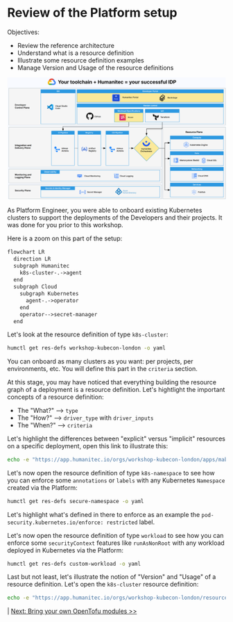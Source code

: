 # Review of the Platform setup

Objectives:
- Review the reference architecture
- Understand what is a resource definition
- Illustrate some resource definition examples
- Manage Version and Usage of the resource definitions

![alt text](images/image-13.png)

As Platform Engineer, you were able to onboard existing Kubernetes clusters to support the deployments of the Developers and their projects. It was done for you prior to this workshop.

Here is a zoom on this part of the setup:
```mermaid
flowchart LR
  direction LR
  subgraph Humanitec
    k8s-cluster-.->agent
  end
  subgraph Cloud
    subgraph Kubernetes
      agent-.->operator
    end
    operator-->secret-manager
  end
```

Let's look at the resource definition of type `k8s-cluster`:
```bash
humctl get res-defs workshop-kubecon-london -o yaml
```

You can onboard as many clusters as you want: per projects, per environments, etc. You will define this part in the `criteria` section.

At this stage, you may have noticed that everything building the resource graph of a deployment is a resource definition. Let's hightlight the important concepts of a resource definition:
- The "What?" --> `type`
- The "How?" --> `driver_type` with `driver_inputs`
- The "When?" --> `criteria`

Let's highlight the differences between "explicit" versus "implicit" resources on a specific deployment, open this link to illustrate this:
```bash
echo -e "https://app.humanitec.io/orgs/workshop-kubecon-london/apps/mabenoit-podinfo/envs/development/status"
```

Let's now open the resource definition of type `k8s-namespace` to see how you can enforce some `annotations` or `labels` with any Kubernetes `Namespace` created via the Platform:
```bash
humctl get res-defs secure-namespace -o yaml
```

Let's highlight what's defined in there to enforce as an example the `pod-security.kubernetes.io/enforce: restricted` label.

Let's now open the resource definition of type `workload` to see how you can enforce some `securityContext` features like `runAsNonRoot` with any workload deployed in Kubernetes via the Platform:
```bash
humctl get res-defs custom-workload -o yaml
```

Last but not least, let's illustrate the notion of "Version" and "Usage" of a resource definition. Let's open the `k8s-cluster` resource definition:
```bash
echo -e "https://app.humanitec.io/orgs/workshop-kubecon-london/resources/definitions/workshop-kubecon-london/usage"
```

| [Next: Bring your own OpenTofu modules >>](opentofu.md)